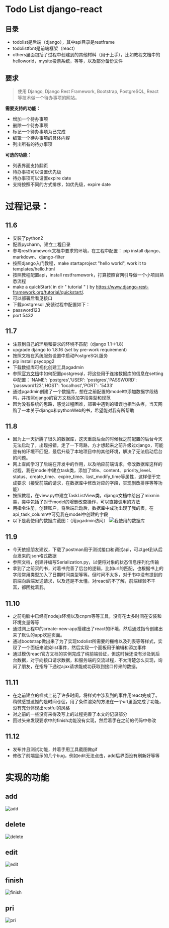 
#  Todo List django-react
## 目录
* todolist是后端（django），其中api目录是restframe
* todolistfont是前端框架（react）
* others里面包括了过程中创建到的其他材料（用于上手），比如教程文档中的helloworld，mysite投票系统，等等，以及部分备份文件

## 要求
>使用 Django, Django Rest Framework, Bootstrap, PostgreSQL, React 等技术做一个待办事项的网站。


**需要支持的功能：**
* 增加一个待办事项
* 删除一个待办事项
* 标记一个待办事项为已完成
* 编辑一个待办事项的具体内容
* 列出所有的待办事项


**可选的功能：**
* 列表界面支持翻页
* 待办事项可以设置优先级
* 待办事项可以设置expire date
* 支持按照不同的方式排序，如优先级，expire date


# 过程记录：

## 11.6

* 安装了python2 
* 配置pycharm，建立工程目录
* 参考restframework文档中要求的环境，在工程中配置： pip install django、markdown、django-filter
* 按照django入门教程，make startaproject "hello world", work it to templates/hello.html
* 按照教程配置api，install restframework，打算按照官网引导做一个小项目熟悉流程
* make a quickStart( in dir " tutorial " ) by https://www.django-rest-framework.org/tutorial/quickstart/. 
* 可以部署后看见接口 
* 下载postgresql ,安装过程中配置如下：
* password123
* port 5432


## 11.7

* 注意到自己的环境和要求的环境不匹配（django 1.1->1.8）
* upgrade django to 1.8.16 (set by pre-work requirement)
* 按照文档在系统服务设置中启动PostgreSQL服务
* pip install psycopg2
* 下载数据库可视化创建工具pgadmin
* 参照[官方文档](https://docs.djangoproject.com/en/1.8/ref/settings/#databases)中如何配置postgresql，将这些用于连接数据库的信息在setting中配置：'NAME': 'postgres','USER': 'postgres','PASSWORD': 'password123','HOST': 'localhost','PORT': '5433'
* 通过pgadmin创建了一个数据库，想在之前配置的model中添加数据字段结构，并按照django的官方文档添加字段类型和规范
* 因为没有系统的思路，感觉过程困难，部署中遇到的错误也相当头疼，当天网购了一本关于django和pythonWeb的书，希望能对我有所帮助

## 11.8

* 因为上一天折腾了很久的数据库，这天重启后台的时候我之前配置的后台今天无法启动了，出现报错，走了一下弯路，方才想起来之前升级过django，可能是有的环境不匹配，最后升级了本地项目中的其他环境，解决了无法启动后台的问题。
* 网上查阅学习了后端在开发中的作用，以及响应前端请求，修改数据库这样的过程，我在model中建立task类，添加了title、content、priority_level、status、create_time、expire_time、last_modify_time等属性，这样便于完成要求（接受前端的请求，在数据库中修改对应的字段，实现删改排序等等功能）
 * 按照教程，在view.py中建立TaskListView类，django文档中给出了mixmin类，类中包括了对于model的增删改查操作，可以直接调用的方法 
* 用指令注册，创建账户，将后端启动后，数据库中成功出现了我的表，在api_task_column中可见我在model中创建的字段
* 以下是我使用的数据库截图：（用pgadmin访问）
![我使用的数据库](https://github.com/snowflowersnowflake/projectForPreWork/blob/master/%E6%95%B0%E6%8D%AE%E5%BA%93.png)


## 11.9
* 今天依据朋友建议，下载了postman用于测试接口和调试api，可以get到从后台发来的json格式数据
* 参照文档，创建并编写Serialization.py，以便将对象的状态信息序列化传输
* 拿到了之前买的书，对着书完善了后台的逻辑，比如url的匹配，也根据书上的字段常用类型加入了日期时间类型等等。但时间不太多，对于书中没有提到的前端向后端发送请求，以及还是不太懂。对react的不了解，前端经验不丰富，都困扰着我。


## 11.10
* 之前电脑中已经有nodejs环境以及cnpm等等工具，没有花太多时间在安装和环境变量等等
* 通过网上程中的create-new-app搭建出了react的环境，然后通过指令创建出来了默认的app欢迎页面。
* 通过bootstrap做出来了为了实现todolist所需要的栅格以及列表等等样式，实现了一个面板来渲染list事件，然后实现一个面板用于编辑和添加事件
* 通过模仿react官方文档的实例完成了纯前端验证，但这时候还没有涉及到后台数据，对于向接口请求数据，和服务端的交流过程，不太清楚怎么实现，询问了朋友，在指导下通过ajax请求能成功获取到接口传来的数据。

## 11.11
* 在之前建立的样式上花了许多时间，将样式中涉及到的事件用react完成了。稍微感觉遗憾的是时间仓促，用了条件渲染的方法在一个url里面完成了功能，没有充分体现出restful的风格
* 对之前的一些没有来得及写上的过程完善了本文的记录部分
* 回过头来发现要求中的finish功能没有实现，然后着手在之前的代码中修改

## 11.12
* 发布并且测试功能，并着手用工具截图做gif 
* 修改了前端显示的几个bug，例如edit无法点击，add后界面没有刷新好等等


# 实现的功能

## add

 ![add](https://github.com/snowflowersnowflake/projectForPreWork/blob/master/add.gif)
 
## delete

  ![delete](https://github.com/snowflowersnowflake/projectForPreWork/blob/master/delete.gif)
  
  
## edit
 ![edit](https://github.com/snowflowersnowflake/projectForPreWork/blob/master/edit.gif)
 
 
## finish

![finish](https://github.com/snowflowersnowflake/projectForPreWork/blob/master/finish.gif)

## pri

![pri](https://github.com/snowflowersnowflake/projectForPreWork/blob/master/pir.gif)

